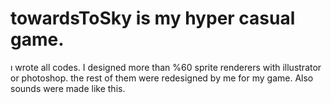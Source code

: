 # towardsToSky is my hyper casual game. 
ı wrote all codes.
I designed more than %60 sprite renderers with illustrator or photoshop.
the rest of them were redesigned by me for my game. Also sounds were made like this.
